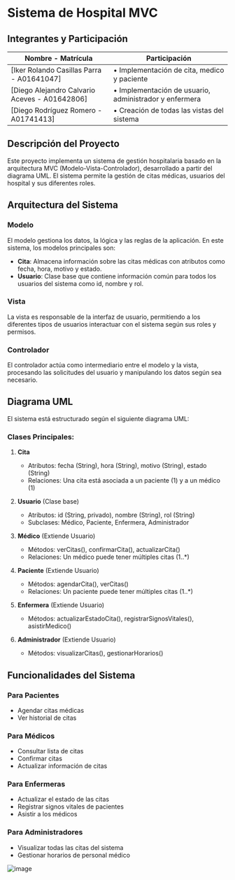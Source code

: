 # Sistema de Hospital MVC

## Integrantes y Participación

| Nombre - Matrícula | Participación |
|------|--------------|
| [Iker Rolando Casillas Parra - A01641047] | • Implementación de cita, medico y paciente |
| [Diego Alejandro Calvario Aceves - A01642806] | • Implementación de usuario, administrador y enfermera |
| [Diego Rodríguez Romero - A01741413] | • Creación de todas las vistas del sistema |

## Descripción del Proyecto

Este proyecto implementa un sistema de gestión hospitalaria basado en la arquitectura MVC (Modelo-Vista-Controlador), desarrollado a partir del diagrama UML. El sistema permite la gestión de citas médicas, usuarios del hospital y sus diferentes roles.

## Arquitectura del Sistema

### Modelo
El modelo gestiona los datos, la lógica y las reglas de la aplicación. En este sistema, los modelos principales son:

- **Cita**: Almacena información sobre las citas médicas con atributos como fecha, hora, motivo y estado.
- **Usuario**: Clase base que contiene información común para todos los usuarios del sistema como id, nombre y rol.

### Vista
La vista es responsable de la interfaz de usuario, permitiendo a los diferentes tipos de usuarios interactuar con el sistema según sus roles y permisos.

### Controlador
El controlador actúa como intermediario entre el modelo y la vista, procesando las solicitudes del usuario y manipulando los datos según sea necesario.

## Diagrama UML

El sistema está estructurado según el siguiente diagrama UML:

### Clases Principales:

1. **Cita**
   - Atributos: fecha (String), hora (String), motivo (String), estado (String)
   - Relaciones: Una cita está asociada a un paciente (1) y a un médico (1)

2. **Usuario** (Clase base)
   - Atributos: id (String, privado), nombre (String), rol (String)
   - Subclases: Médico, Paciente, Enfermera, Administrador

3. **Médico** (Extiende Usuario)
   - Métodos: verCitas(), confirmarCita(), actualizarCita()
   - Relaciones: Un médico puede tener múltiples citas (1..*)

4. **Paciente** (Extiende Usuario)
   - Métodos: agendarCita(), verCitas()
   - Relaciones: Un paciente puede tener múltiples citas (1..*)

5. **Enfermera** (Extiende Usuario)
   - Métodos: actualizarEstadoCita(), registrarSignosVitales(), asistirMedico()

6. **Administrador** (Extiende Usuario)
   - Métodos: visualizarCitas(), gestionarHorarios()

## Funcionalidades del Sistema

### Para Pacientes
- Agendar citas médicas
- Ver historial de citas

### Para Médicos
- Consultar lista de citas
- Confirmar citas
- Actualizar información de citas

### Para Enfermeras
- Actualizar el estado de las citas
- Registrar signos vitales de pacientes
- Asistir a los médicos

### Para Administradores
- Visualizar todas las citas del sistema
- Gestionar horarios de personal médico

![image](https://github.com/user-attachments/assets/f270bd1b-fd92-4f12-93a0-6b5c6e742414)
